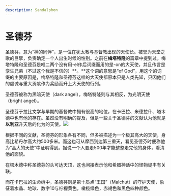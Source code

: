 ```yaml
---
description: Sandalphon
---
```


# 圣德芬

圣德芬，意为“神的同伴”，是一位在犹太教与基督教出现的天使长。被誉为天堂之歌的巨擘，负责确定一个人出生时候的性别。之前在**梅塔特隆**的篇章中提到过。梅塔特隆和圣德芬是唯二两个没有用-el作后词缀而用的是-on的大天使，并且传言是孪生兄弟（不过这个我是不信的）**。**这个词的意思是“of God”，用这个的词缀的主要原因是，梅塔特隆和圣德芬这样的大天使都原本只是人类先知，只因他们的虔诚与重大贡献作为奖励而升上大天使的行列。

圣德芬被称为黑暗天使（dark angel），梅塔特隆则与其相反，为光明天使（bright angel）。

圣德芬于拉比文学与早期的基督教中拥有很高的地位，在卡巴拉、米德拉什、塔木德中也有他的存在。虽然没有明确的提及，但是一些关于圣德芬的文献认为他就是**以利亚**升天后的化为的天使。![](https://pic4.zhimg.com/80/v2-7e6d2e5970960becb6b1e69d88820f3f_1440w.jpg)

根据不同的文献，圣德芬的形象各有不同，但多被描述为一个极其高大的天使，身高比希丹尔高大约500多米。而这也可从摩西到达第三重天，看见圣德芬时便称他为“高大的天使”中证明得到。据说一个人要走500年才能整整走完他的身体，看清他的面貌。

在塔木德中称圣德芬的头可达天顶，这也间接表示他和希腊神话中的怪物堤丰有关联。

而在卡巴拉的生命树中，圣德芬则是第十质点“王国”（Malchut）的守护天使，象征着水晶、地球、数字10与柠檬黄色，橄榄绿色，赤褐色和黑色四种颜色。

